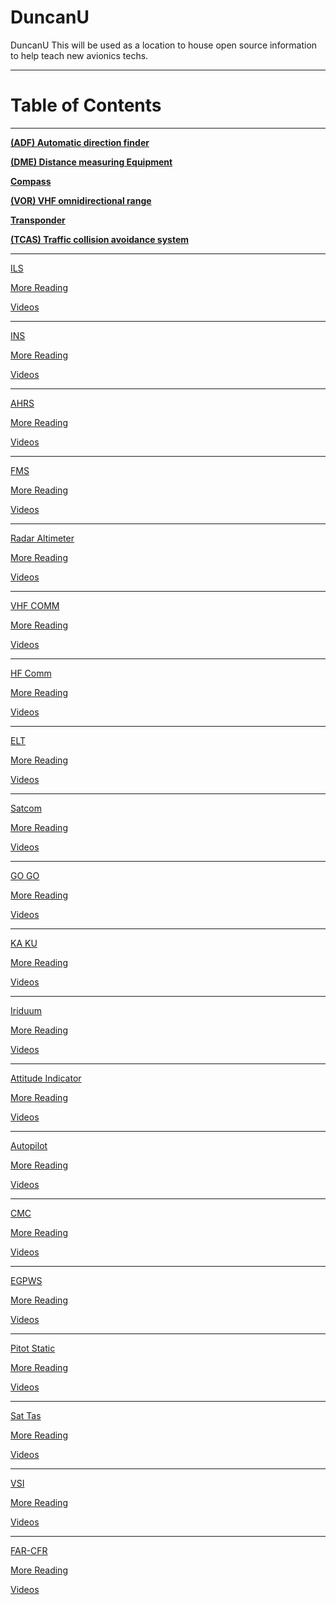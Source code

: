 # DuncanU
DuncanU
This will be used as a location to house open source information to help teach new avionics techs.   

------------------------------------------------------------------------------------------------------------
# Table of Contents
------------------------------------------------------------------------------------------------------------

**[(ADF) Automatic direction finder](https://github.com/flyn28261/DuncanU/blob/main/ADF/README.md#automatic-direction-finder)**

**[(DME) Distance measuring Equipment](https://github.com/flyn28261/DuncanU/tree/main/DME#distance-measuring--equipment)**

**[Compass](https://github.com/flyn28261/DuncanU/tree/main/Compass#compass)**

**[(VOR) VHF omnidirectional range](https://github.com/flyn28261/DuncanU/tree/main/VOR#vhf-omnidirectional-range)**

**[Transponder](https://github.com/flyn28261/DuncanU/blob/main/ATC/readme.md#transponder)**

**[(TCAS) Traffic collision avoidance system](https://github.com/flyn28261/DuncanU/tree/main/TCAS#traffic-collision-avoidance-systems-tcas)**

------------------------------------------------------------------------------------------------------------

[ILS](https://github.com/flyn28261/DuncanU/tree/main#ILS)

[More Reading](https://github.com/flyn28261/DuncanU/blob/main/README.md#more-reading-7)

[Videos](https://github.com/flyn28261/DuncanU/blob/main/README.md#Videos-7)

------------------------------------------------------------------------------------------------------------

[INS](https://github.com/flyn28261/DuncanU/tree/main#INS)

[More Reading](https://github.com/flyn28261/DuncanU/blob/main/README.md#more-reading-8)

[Videos](https://github.com/flyn28261/DuncanU/blob/main/README.md#Videos-8)

------------------------------------------------------------------------------------------------------------

[AHRS](https://github.com/flyn28261/DuncanU/tree/main#AHRS)

[More Reading](https://github.com/flyn28261/DuncanU/blob/main/README.md#more-reading-9)

[Videos](https://github.com/flyn28261/DuncanU/blob/main/README.md#Videos-9)

------------------------------------------------------------------------------------------------------------

[FMS](https://github.com/flyn28261/DuncanU/tree/main#FMS)

[More Reading](https://github.com/flyn28261/DuncanU/blob/main/README.md#more-reading-10)

[Videos](https://github.com/flyn28261/DuncanU/blob/main/README.md#Videos-10)

------------------------------------------------------------------------------------------------------------

[Radar Altimeter](https://github.com/flyn28261/DuncanU/tree/main#Radar-Altimeter)

[More Reading](https://github.com/flyn28261/DuncanU/blob/main/README.md#more-reading-11)

[Videos](https://github.com/flyn28261/DuncanU/blob/main/README.md#Videos-11)

------------------------------------------------------------------------------------------------------------

[VHF COMM](https://github.com/flyn28261/DuncanU/tree/main#VHF-COMM)

[More Reading](https://github.com/flyn28261/DuncanU/blob/main/README.md#more-reading-12)

[Videos](https://github.com/flyn28261/DuncanU/blob/main/README.md#Videos-12)

------------------------------------------------------------------------------------------------------------

[HF Comm](https://github.com/flyn28261/DuncanU/tree/main#HF-Comm)

[More Reading](https://github.com/flyn28261/DuncanU/blob/main/README.md#more-reading-13)

[Videos](https://github.com/flyn28261/DuncanU/blob/main/README.md#Videos-13)

------------------------------------------------------------------------------------------------------------

[ELT ](https://github.com/flyn28261/DuncanU/tree/main#ELT)

[More Reading](https://github.com/flyn28261/DuncanU/blob/main/README.md#more-reading-14)

[Videos](https://github.com/flyn28261/DuncanU/blob/main/README.md#Videos-14)

------------------------------------------------------------------------------------------------------------

[Satcom](https://github.com/flyn28261/DuncanU/tree/main#Satcom)

[More Reading](https://github.com/flyn28261/DuncanU/blob/main/README.md#more-reading-15)

[Videos](https://github.com/flyn28261/DuncanU/blob/main/README.md#Videos-15)

------------------------------------------------------------------------------------------------------------

[GO GO](https://github.com/flyn28261/DuncanU/tree/main#GO-GO)

[More Reading](https://github.com/flyn28261/DuncanU/blob/main/README.md#more-reading-16)

[Videos](https://github.com/flyn28261/DuncanU/blob/main/README.md#Videos-16)

------------------------------------------------------------------------------------------------------------

[KA KU](https://github.com/flyn28261/DuncanU/tree/main#KA-KU)

[More Reading](https://github.com/flyn28261/DuncanU/blob/main/README.md#more-reading-17)

[Videos](https://github.com/flyn28261/DuncanU/blob/main/README.md#Videos-17)

------------------------------------------------------------------------------------------------------------

[Iriduum](https://github.com/flyn28261/DuncanU/tree/main#Iriduum)

[More Reading](https://github.com/flyn28261/DuncanU/blob/main/README.md#more-reading-18)

[Videos](https://github.com/flyn28261/DuncanU/blob/main/README.md#Videos-18)

------------------------------------------------------------------------------------------------------------

[Attitude Indicator](https://github.com/flyn28261/DuncanU/tree/main#Attitude-Indicator)

[More Reading](https://github.com/flyn28261/DuncanU/blob/main/README.md#more-reading-19)

[Videos](https://github.com/flyn28261/DuncanU/blob/main/README.md#Videos-19)

------------------------------------------------------------------------------------------------------------

[Autopilot](https://github.com/flyn28261/DuncanU/tree/main#Autopilot)

[More Reading](https://github.com/flyn28261/DuncanU/blob/main/README.md#more-reading-20)

[Videos](https://github.com/flyn28261/DuncanU/blob/main/README.md#Videos-20)

------------------------------------------------------------------------------------------------------------

[CMC](https://github.com/flyn28261/DuncanU/tree/main#CMC)

[More Reading](https://github.com/flyn28261/DuncanU/blob/main/README.md#more-reading-21)

[Videos](https://github.com/flyn28261/DuncanU/blob/main/README.md#Videos-21)

------------------------------------------------------------------------------------------------------------

[EGPWS](https://github.com/flyn28261/DuncanU/tree/main#EGPWS)

[More Reading](https://github.com/flyn28261/DuncanU/blob/main/README.md#more-reading-22)

[Videos](https://github.com/flyn28261/DuncanU/blob/main/README.md#Videos-22)

------------------------------------------------------------------------------------------------------------

[Pitot Static](https://github.com/flyn28261/DuncanU/tree/main#Pitot-Static)

[More Reading](https://github.com/flyn28261/DuncanU/blob/main/README.md#more-reading-23)

[Videos](https://github.com/flyn28261/DuncanU/blob/main/README.md#Videos-23)

------------------------------------------------------------------------------------------------------------

[Sat Tas](https://github.com/flyn28261/DuncanU/tree/main#Sat-Tas)

[More Reading](https://github.com/flyn28261/DuncanU/blob/main/README.md#more-reading-24)

[Videos](https://github.com/flyn28261/DuncanU/blob/main/README.md#Videos-24)

------------------------------------------------------------------------------------------------------------

[VSI](https://github.com/flyn28261/DuncanU/tree/main#VSI)

[More Reading](https://github.com/flyn28261/DuncanU/blob/main/README.md#more-reading-25)

[Videos](https://github.com/flyn28261/DuncanU/blob/main/README.md#Videos-25)

------------------------------------------------------------------------------------------------------------

[FAR-CFR](https://github.com/flyn28261/DuncanU/tree/main#FAR-CFR)

[More Reading](https://github.com/flyn28261/DuncanU/blob/main/README.md#more-reading-26)

[Videos](https://github.com/flyn28261/DuncanU/blob/main/README.md#Videos-26)











